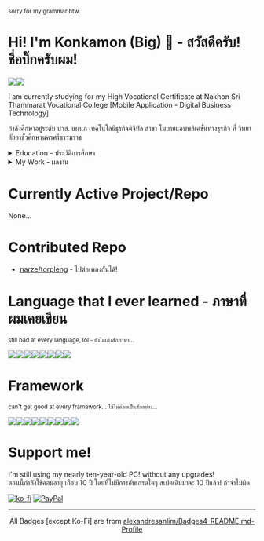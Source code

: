 <small>sorry for my grammar btw.</small>

# Hi! I'm Konkamon (Big) 👋 - สวัสดีครับ! ชื่อบิ๊กครับผม!
[![](https://img.shields.io/badge/Facebook-1877F2?style=for-the-badge&logo=facebook&logoColor=white)](https://www.facebook.com/bigzaa612015)[![](https://img.shields.io/badge/Discord-7289DA?style=for-the-badge&logo=discord&logoColor=white)](https://discord.gg/yafBF5djRw)

I am currently studying for my High Vocational Certificate at Nakhon Sri Thammarat Vocational College [Mobile Application - Digital Business Technology]  

กำลังศึกษาอยู่ระดับ ปวส. แผนก เทคโนโลยีธุรกิจดิจิทัล สาขา โมบายแอพพลิเคชั่นทางธุรกิจ ที่ วิทยาลัยอาชัวศึกษานครศรีธรรมราช

<details>
    <summary>Education  - ประวัติการศึกษา</summary>

| ระดับการศึกษา | ระยะเวลา |
|---|---|
| ปวช.<br>แผนก/สาขาเทศโนโลยีสารสนเทศ | 2018-2020 |
| ปวส.<br>แผนก เทคโนโลยีธุรกิจดิจิทัล<br>สาขาโมบายแอพพลิเคชั่นทางธุรกิจ| 2020-ปัจจุบัน |
</details>
<details>
<summary>My Work - ผลงาน</summary>

* [เว็บ Social Media Platform](https://github.com/BigzaaGamer/social-platform-project-nvc) [![made-with-php](https://img.shields.io/badge/Made%20with-PHP-1f425f.svg)](https://www.python.org/)
</details>

# Currently Active Project/Repo

None...

# Contributed Repo

* [narze/torpleng](https://github.com/narze/torpleng) - ไปต่อเพลงกันได้!


# Language that I ever learned - ภาษาที่ผมเคยเขียน
<small>still bad at every language, lol - ยังไม่เก่งสักภาษา...</small>

![](https://img.shields.io/badge/Python-3776AB?style=for-the-badge&logo=python&logoColor=white)![](https://img.shields.io/badge/HTML5-E34F26?style=for-the-badge&logo=html5&logoColor=white)![](https://img.shields.io/badge/CSS3-1572B6?style=for-the-badge&logo=css3&logoColor=white)![](https://img.shields.io/badge/JavaScript-323330?style=for-the-badge&logo=javascript&logoColor=F7DF1E)![](https://img.shields.io/badge/C-00599C?style=for-the-badge&logo=c&logoColor=white)![](https://img.shields.io/badge/C%23-239120?style=for-the-badge&logo=c-sharp&logoColor=white)![](https://img.shields.io/badge/PHP-777BB4?style=for-the-badge&logo=php&logoColor=white)![](https://img.shields.io/badge/json-5E5C5C?style=for-the-badge&logo=json&logoColor=white)

# Framework
<small>can't get good at every framework... ใช้ไม่ค่อยเป็นสักอย่าง...</small>

![](https://img.shields.io/badge/Node.js-339933?style=for-the-badge&logo=nodedotjs&logoColor=white)![](https://img.shields.io/badge/npm-CB3837?style=for-the-badge&logo=npm&logoColor=white)![](https://img.shields.io/badge/Express.js-000000?style=for-the-badge&logo=express&logoColor=white)![](https://img.shields.io/badge/Sass-CC6699?style=for-the-badge&logo=sass&logoColor=white)![](https://img.shields.io/badge/Markdown-000000?style=for-the-badge&logo=markdown&logoColor=white)![](https://img.shields.io/badge/React-20232A?style=for-the-badge&logo=react&logoColor=61DAFB)![](https://img.shields.io/badge/Vue.js-35495E?style=for-the-badge&logo=vuedotjs&logoColor=4FC08D)![](https://img.shields.io/badge/Xampp-F37623?style=for-the-badge&logo=xampp&logoColor=white)![](https://img.shields.io/badge/Svelte-4A4A55?style=for-the-badge&logo=svelte&logoColor=FF3E00)

# Support me!

I'm still using my nearly ten-year-old PC! without any upgrades!  
ตอนนี้กำลังใช้คอมอายุ เกือบ 10 ปี โดยที่ไม่มีการอัพเกรดใดๆ สเปคเดิมมาจะ 10 ปีแล้ว! ถ้าจำไม่ผิด

[![ko-fi](https://ko-fi.com/img/githubbutton_sm.svg)](https://ko-fi.com/H2H15ZSVM)
[![PayPal](https://img.shields.io/badge/PayPal-00457C?style=for-the-badge&logo=paypal&logoColor=white)](https://paypal.me/KonkamonSion)

---
<p align="center">
All Badges [except Ko-Fi] are from <a href="https://github.com/alexandresanlim/Badges4-README.md-Profile">alexandresanlim/Badges4-README.md-Profile</a>
</p>
<!---
BigzaaGamer/BigzaaGamer is a ✨ special ✨ repository because its `README.md` (this file) appears on your GitHub profile.
You can click the Preview link to take a look at your changes.
--->
